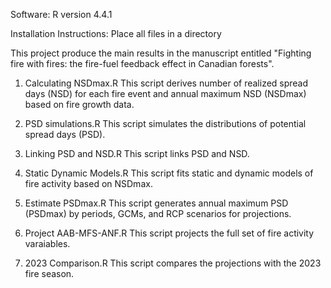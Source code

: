 Software: R version 4.4.1

Installation Instructions: Place all files in a directory

This project produce the main results in the manuscript entitled "Fighting fire with fires: the fire-fuel feedback effect in Canadian forests".

1. Calculating NSDmax.R
This script derives number of realized spread days (NSD) for each fire event and annual maximum NSD (NSDmax) based on fire growth data.

2. PSD simulations.R
This script simulates the distributions of potential spread days (PSD).

3. Linking PSD and NSD.R
This script links PSD and NSD.

4. Static Dynamic Models.R
This script fits static and dynamic models of fire activity based on NSDmax.

5. Estimate PSDmax.R
This script generates annual maximum PSD (PSDmax) by periods, GCMs, and RCP scenarios for projections.

6. Project AAB-MFS-ANF.R
This script projects the full set of fire activity varaiables.

7. 2023 Comparison.R
This script compares the projections with the 2023 fire season.
